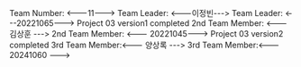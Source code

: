 Team Number: <---11--->
Team Leader: <---이정빈--->
Team Leader: <---20221065--->
Project 03 version1 completed
2nd Team Member: <--- 김상훈 --->
2nd Team Member: <--- 20221045--->
Project 03 version2 completed
3rd Team Member:<--- 양상록 --->
3rd Team Member:<--- 20241060 --->
